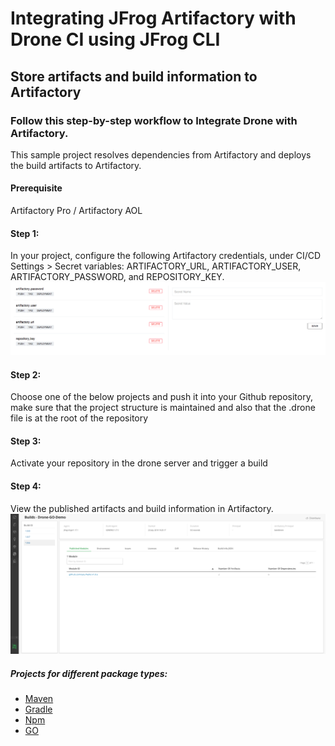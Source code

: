 # Integrating JFrog Artifactory with Drone CI using JFrog CLI

## Store artifacts and build information to Artifactory

### Follow this step-by-step workflow to Integrate Drone with Artifactory.
This sample project resolves dependencies from Artifactory and deploys the build artifacts to Artifactory.

#### Prerequisite
Artifactory Pro / Artifactory AOL  

#### Step 1:
In your project, configure the following Artifactory credentials, under CI/CD Settings > Secret variables: ARTIFACTORY_URL, ARTIFACTORY_USER, ARTIFACTORY_PASSWORD, and REPOSITORY_KEY.
![screenshot](img/Screenshot1.png)

#### Step 2:
Choose one of the below projects and push it into your Github repository, make sure that the project structure is maintained and also that the .drone file is at the root of the repository 

#### Step 3:
Activate your repository in the  drone server and trigger a build


#### Step 4:
View the published artifacts and build information in Artifactory.
![screenshot](img/Screenshot2.png)


##### Projects for different package types:

* [Maven](drone-maven)
* [Gradle](drone-gradle)
* [Npm](drone-npm-artifactory)
* [GO](drone-go)


